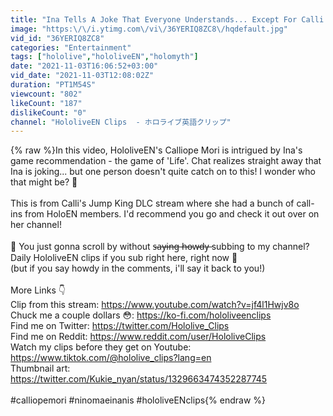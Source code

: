 ```yaml
---
title: "Ina Tells A Joke That Everyone Understands... Except For Calli | HololiveEN Clips"
image: "https:\/\/i.ytimg.com\/vi\/36YERIQ8ZC8\/hqdefault.jpg"
vid_id: "36YERIQ8ZC8"
categories: "Entertainment"
tags: ["hololive","hololiveEN","holomyth"]
date: "2021-11-03T16:06:52+03:00"
vid_date: "2021-11-03T12:08:02Z"
duration: "PT1M54S"
viewcount: "802"
likeCount: "187"
dislikeCount: "0"
channel: "HololiveEN Clips  - ホロライブ英語クリップ"
---
```

{% raw %}In this video, HololiveEN's Calliope Mori is intrigued by Ina's game recommendation - the game of 'Life'. Chat realizes straight away that Ina is joking... but one person doesn't quite catch on to this! I wonder who that might be? 🤔<br /><br />This is from Calli's Jump King DLC stream where she had a bunch of call-ins from HoloEN members. I'd recommend you go and check it out over on her channel!<br /><br />🤠 You just gonna scroll by without s̶a̶y̶i̶n̶g̶ h̶o̶w̶d̶y̶ subbing to my channel? Daily HololiveEN clips if you sub right here, right now 🤠 <br />(but if you say howdy in the comments, i'll say it back to you!)<br /><br />More Links 👇<br />Clip from this stream: <a rel="nofollow" target="blank" href="https://www.youtube.com/watch?v=jf4l1Hwjv8o">https://www.youtube.com/watch?v=jf4l1Hwjv8o</a><br />Chuck me a couple dollars 😳: <a rel="nofollow" target="blank" href="https://ko-fi.com/hololiveenclips">https://ko-fi.com/hololiveenclips</a><br />Find me on Twitter: <a rel="nofollow" target="blank" href="https://twitter.com/Hololive_Clips">https://twitter.com/Hololive_Clips</a><br />Find me on Reddit: <a rel="nofollow" target="blank" href="https://www.reddit.com/user/HololiveClips">https://www.reddit.com/user/HololiveClips</a><br />Watch my clips before they get on Youtube: <a rel="nofollow" target="blank" href="https://www.tiktok.com/@hololive_clips?lang=en">https://www.tiktok.com/@hololive_clips?lang=en</a><br />Thumbnail art: <a rel="nofollow" target="blank" href="https://twitter.com/Kukie_nyan/status/1329663474352287745">https://twitter.com/Kukie_nyan/status/1329663474352287745</a><br /><br />#calliopemori #ninomaeinanis #hololiveENclips{% endraw %}
